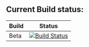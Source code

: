 

## Current Build status:

| Build | Status |
| ------ | ------ |
| Beta | [![Build Status](https://travis-ci.org/Santhosh-KS/pytorch_cpp_experiments.svg?branch=master)](https://travis-ci.org/Santhosh-KS/pytorch_cpp_experiments)|
